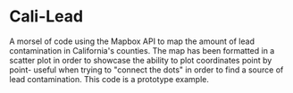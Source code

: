 # Cali-Lead
A morsel of code using the Mapbox API to map the amount of lead contamination in California's counties.
The map has been formatted in a scatter plot in order to showcase the ability to plot coordinates point by point- useful when trying to "connect the dots" in order to find a source of lead contamination.
This code is a prototype example.
